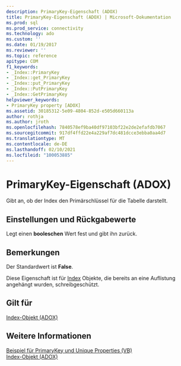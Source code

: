 ```yaml
---
description: PrimaryKey-Eigenschaft (ADOX)
title: PrimaryKey-Eigenschaft (ADOX) | Microsoft-Dokumentation
ms.prod: sql
ms.prod_service: connectivity
ms.technology: ado
ms.custom: ''
ms.date: 01/19/2017
ms.reviewer: ''
ms.topic: reference
apitype: COM
f1_keywords:
- _Index::PrimaryKey
- _Index::get_PrimaryKey
- _Index::put_PrimaryKey
- _Index::PutPrimaryKey
- _Index::GetPrimaryKey
helpviewer_keywords:
- PrimaryKey property [ADOX]
ms.assetid: 30185312-5e09-4804-852d-e505d660113a
author: rothja
ms.author: jroth
ms.openlocfilehash: 7840578ef9ba40df97103bf22e2de2efafdb7067
ms.sourcegitcommit: 917df4ffd22e4a229af7dc481dcce3ebba0aa4d7
ms.translationtype: MT
ms.contentlocale: de-DE
ms.lasthandoff: 02/10/2021
ms.locfileid: "100053885"
---
```

# <a name="primarykey-property-adox"></a>PrimaryKey-Eigenschaft (ADOX)
Gibt an, ob der Index den Primärschlüssel für die Tabelle darstellt.  
  
## <a name="settings-and-return-values"></a>Einstellungen und Rückgabewerte  
 Legt einen **booleschen** Wert fest und gibt ihn zurück.  
  
## <a name="remarks"></a>Bemerkungen  
 Der Standardwert ist **False**.  
  
 Diese Eigenschaft ist für [Index](./index-object-adox.md) Objekte, die bereits an eine Auflistung angehängt wurden, schreibgeschützt.  
  
## <a name="applies-to"></a>Gilt für  
 [Index-Objekt (ADOX)](./index-object-adox.md)  
  
## <a name="see-also"></a>Weitere Informationen  
 [Beispiel für PrimaryKey und Unique Properties (VB)](./primarykey-and-unique-properties-example-vb.md)   
 [Index-Objekt (ADOX)](./index-object-adox.md)